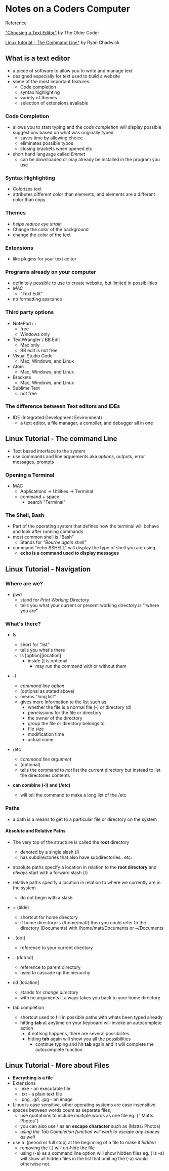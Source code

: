 # Notes on a Coders Computer
Reference 

["Choosing a Text Editor"](https://codefellows.github.io/code-102-guide/curriculum/class-02/Choosing-A-Text-Editor--The-Older-Coder.pdf) by The Older Coder

[Linux tutorial - The Command Line"](https://ryanstutorials.net/linuxtutorial/commandline.php) by Ryan Chadwick

## What is a text editor
* a piece of software to allow you to write and manage text
* designed especially for text used to build a website
* some of the most important features
  * Code completion
  * syntax highlighting
  * variety of themes
  * selection of extensions available
  
### Code Completion
* allows you to start typing and the *code completion* will display possible suggestions based on what was originally typed
  * saves time by allowing choice 
  * eliminates possible typos
  * closing brackets when opened etc. 
* short hand language called *Emmet*
  * can be downloaded or may already be installed in the program you use
 
### Syntax Highlighting
* Colorizes text
* attributes different color than elements, and elements are a different color than copy

### Themes
* *helps reduce eye strain*
* Change the color of the background
* change the color of the text

### Extensions
* like plugins for your text editor

### Programs already on your computer
* definitely possible to use to create website, but limited in possibilities 
* *MAC*
  * "Text Edit" 
* no formatting assitance

### Third party options
* NotePad++
  * free 
  * Windows only
* TextWrangler / BB Edit
  * Mac only
  *  BB edit is not free
* Visual Studio Code
  * Mac, Windows, and Linux
* Atom 
  * Mac, Windows, and Linux
* Brackets
  * Mac, Windows, and Linux
* Sublime Text
  * not free 
  
### The difference between Text editors and IDEs
* IDE (Integrated Development Environment) 
  * a text editor, a file manager, a compiler, and debugger all in one
    
## Linux Tutorial - The command Line
* Text based interface to the system
* use commands and line arguements aka *options*, outputs, error messages, prompts 

### Opening a Terminal
* MAC
  * Applications -> Utilities -> Terminal 
  * command + space
    * search "Terminal"

### The Shell, Bash
* Part of the operating system that defines how the terminal will behave and look after running commands
* most common shell is "Bash" 
  * Stands for *"Bourne again shell"*
* command "echo $SHELL" will display the type of shell you are using 
  * **echo is a command used to display messages**

## Linux Tutorial - Navigation

### Where are we?
* pwd
  * stand for *Print Working Directory*
  * tells you what your current or present working directory is " where you are" 

### What's there?
* ls
  * short for "list" 
  * tells you what's there
  * ls [option][location]
    * inside [] is optional 
      * may run the command with or without them 
 * -l 
   * *command line option*
   * (optional as stated above)
   * means "long list"
   * gives more information to the list such as 
     * whether the file is a normal file (-) or directory (d) 
     * permissions for the file or directory
     * the owner of the directory
     * group the file or directory belongs to 
     * file size
     * modification time
     * actual name
 * /etc
   * *command line argument* 
   * (optional)
   * tells the command to *not* list the current directory but instead to list the directories contents
 
 * **can combine (-l) and (/etc)** 
   * will tell the command to make a long list of the /etc
   
 ### Paths
 * a path is a means to get to a particular file or directory on the system
 
 #### Absolute and Relative Paths
 * The very top of the structure is called the **root** directory
   * denoted by a single slash (/) 
   * has subdirectories that also have subdirectories.. etc. 
 
 * absolute paths specify a location in relation to the **root directory** and *always* start with a forward slash (/) 
 * relative paths specify a location in relation to where we currently are in the system
   * do not begin with a slash
   
 * ~ (tilde) 
   * shortcut for home directory
   * if home directory is (/home/matt) then you could refer to the directory (Documents) with /home/matt/Documents or ~/Documents
 * . (dot) 
   * reference to your current directory
 * .. (dotdot) 
   * reference to parent directory
   * used to cascade up the hierarchy
   
 * cd [location] 
   * stands for *change directory* 
   * with no arguments it always takes you back to your home directory
   
 * tab completion 
   * shortcut used to fill in possible paths with whats been typed already 
   * hitting **tab** at anytime on your keyboard will invoke an autocomplete action
     * if nothing happens, there are several possibilites
     * hitting **tab** again will show you all the possibilities 
       * continue typing and hit **tab** again and it will complete the autocomplete function
       
 ## Linux Tutorial - More about Files 
 * **Everything is a file**
 * Extensions
   * .exe - an executable file 
   * .txt - a plain text file
   * .png, .gif, .jpg - an image
 * Linux is case sensitive, other operating systems are case insensitive
 * spaces between words count as separate files, 
   * use quotations to include multiple words as one file eg. (" Matts Photos") 
   * you can also use \ as an **escape character** such as (Matts\ Photos) 
   * *using the Tab Completion function will work to escape any spaces as well*
 * use a .(period or full stop) at the beginning of a file to make it *hidden* 
   * removing the (.) will un-hide the file
   * using (-a) as a command line option will show hidden files eg. ( ls -a) will show all hidden files in the list that omiting the (-a) would otherwise not. 
   
  
  

